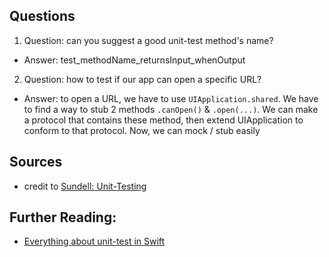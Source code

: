 ## Questions

1) Question: can you suggest a good unit-test method's name?
- Answer: test_methodName_returnsInput_whenOutput

2) Question: how to test if our app can open a specific URL?
- Answer: to open a URL, we have to use `UIApplication.shared`. We have to find a way to stub 2 methods `.canOpen()` & `.open(...)`. We can make a protocol that contains these method, then extend UIApplication to conform to that protocol. Now, we can mock / stub easily

## Sources
- credit to [Sundell: Unit-Testing](https://www.swiftbysundell.com/discover/unit-testing/)


## Further Reading:
- [Everything about unit-test in Swift](https://bit.ly/3tljDbl)
